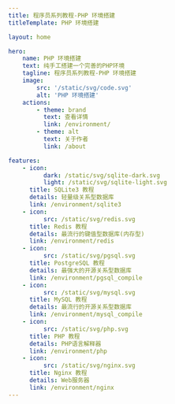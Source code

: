 ```yaml
---
title: 程序员系列教程-PHP 环境搭建
titleTemplate: PHP 环境搭建

layout: home

hero:
    name: PHP 环境搭建
    text: 纯手工搭建一个完善的PHP环境
    tagline: 程序员系列教程-PHP 环境搭建
    image:
        src: '/static/svg/code.svg'
        alt: 'PHP 环境搭建'
    actions:
        - theme: brand
          text: 查看详情
          link: /environment/
        - theme: alt
          text: 关于作者
          link: /about

features:
    - icon:
          dark: /static/svg/sqlite-dark.svg
          light: /static/svg/sqlite-light.svg
      title: SQLite3 教程
      details: 轻量级关系型数据库
      link: /environment/sqlite3
    - icon:
          src: /static/svg/redis.svg
      title: Redis 教程
      details: 最流行的键值型数据库(内存型)
      link: /environment/redis
    - icon:
          src: /static/svg/pgsql.svg
      title: PostgreSQL 教程
      details: 最强大的开源关系型数据库
      link: /environment/pgsql_compile
    - icon:
          src: /static/svg/mysql.svg
      title: MySQL 教程
      details: 最流行的开源关系型数据库
      link: /environment/mysql_compile
    - icon:
          src: /static/svg/php.svg
      title: PHP 教程
      details: PHP语言解释器
      link: /environment/php
    - icon:
          src: /static/svg/nginx.svg
      title: Nginx 教程
      details: Web服务器
      link: /environment/nginx
---
```

